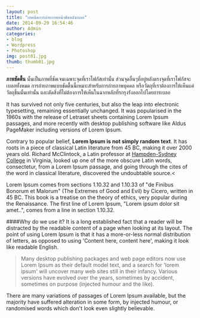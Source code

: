 ```yaml
---
layout: post
title: "เทคนิคการถ่ายภาพหน้าชัดหลังเบลอ"
date: 2014-09-29 16:54:46
author: Admin
categories: 
- blog 
- Wordpress
- Photoshop
img: post01.jpg
thumb: thumb01.jpg
---
```


<b>ภาพชัดตื้น</b> นั้นเป็นภาพที่ชัดเจนเฉพาะจุดที่เราโฟกัสเท่านั้น ส่วนจุดอื่นๆที่อยู่หลังตรงจุดที่เราโฟกัสจะเบลอทั้งหมด การถ่ายภาพแบบชัดตื้นนี้เหมาะสำหรับการถ่ายภาพบุคคล หรือวัตถุที่เราต้องการให้เห็นแค่วัตถุชิ้นนั้นเท่านั้น และตัดสิ่งที่ไม่ต้องการให้เห็นในฉากหลักที่รกรุงรังออกไปโดยการเบลอ

It has survived not only five centuries, but also the leap into electronic typesetting, remaining essentially unchanged. <!--more-->
It was popularised in the 1960s with the release of Letraset sheets containing Lorem Ipsum passages, and more recently with desktop publishing software like Aldus PageMaker including versions of Lorem Ipsum.

Contrary to popular belief, <b>Lorem Ipsum is not simply random text</b>. It has roots in a piece of classical Latin literature from 45 BC, making it over 2000 years old. Richard McClintock, a Latin professor at [Hampden-Sydney College][hampden] in Virginia, looked up one of the more obscure Latin words, consectetur, from a Lorem Ipsum passage, and going through the cites of the word in classical literature, discovered the undoubtable source.<

Lorem Ipsum comes from sections 1.10.32 and 1.10.33 of "de Finibus Bonorum et Malorum" (The Extremes of Good and Evil) by Cicero, written in 45 BC. This book is a treatise on the theory of ethics, very popular during the Renaissance. The first line of Lorem Ipsum, "Lorem ipsum dolor sit amet..", comes from a line in section 1.10.32.

####Why do we use it?
It is a long established fact that a reader will be distracted by the readable content of a page when looking at its layout. The point of using Lorem Ipsum is that it has a more-or-less normal distribution of letters, as opposed to using 'Content here, content here', making it look like readable English.


>Many desktop publishing packages and web page editors now use Lorem Ipsum as their default model text, and a search for 'lorem ipsum' will uncover many web sites still in their infancy. Various versions have evolved over the years, sometimes by accident, sometimes on purpose (injected humour and the like).

There are many variations of passages of Lorem Ipsum available, but the majority have suffered alteration in some form, by injected humour, or randomised words which don't look even slightly believable.

[hampden]: https://github.com/jekyll/jekyll